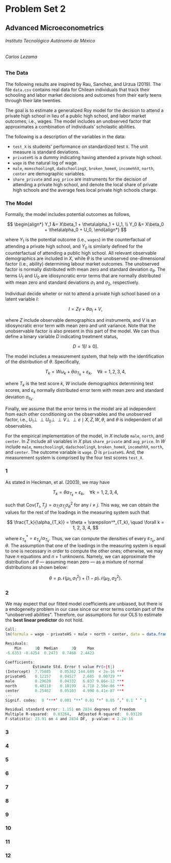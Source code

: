 # Problem Set 2

## Advanced Microeconometrics

###### Instituto Tecnológico Autónomo de México

###### Carlos Lezama

### The Data

The following results are inspired by Rau, Sanchez, and Urzua (2019). The file `data.csv` contains real data for Chilean individuals that track their schooling and labor market decisions and outcomes from their early teens through their late twenties.

The goal is to estimate a generalized Roy model for the decision to attend a private high school in lieu of a public high school, and labor market outcomes, i.e., wages. The model includes an unobserved factor that approximates a combination of individuals’ scholastic abilities.

The following is a description of the variables in the data:

- `test_X` is students' performance on standardized test `X`. The unit measure is standard deviations.
- `privateHS` is a dummy indicating having attended a private high school.
- `wage` is the natural log of wage.
- `male`, `momschoolingX`, `dadschoolingX`, `broken_homeX`, `incomehhX`, `north`, `center` are demographic variables.
- `share_private` and `avg_price` are instruments for the decision of attending a private high school, and denote the local share of private high schools and the average fees local private high schools charge.

### The Model

Formally, the model includes potential outcomes as follows,

$$
\begin{align*}
Y_1 &= X\beta_1 + \theta\alpha_1 + U_1, \\
Y_0 &= X\beta_0 + \theta\alpha_0 + U_0,
\end{align*}
$$

where $Y_1$ is the potential outcome (i.e., `wages`) in the counterfactual of attending a private high school, and $Y_0$ is similarly defined for the counterfactual of attending a public high school. All relevant observable demographics are included in $X$, while $\theta$ is the unobserved one-dimensional factor (i.e., ability) determining labour market outcomes. The unobserved factor is normally distributed with mean zero and standard deviation $\sigma_\theta$. The terms $U_1$ and $U_0$ are idiosyncratic error terms that are normally distributed with mean zero and standard deviations $\sigma_1$ and $\sigma_2$, respectively.

Individual decide wheter or not to attend a private high school based on a latent variable $I$:

$$
I = Z\gamma + \theta\alpha_I + V,
$$

where $Z$ include observable demographics and instruments, and $V$ is an idiosyncratic error term with mean zero and unit variance. Note that the unobservable factor is also present in this part of the model. We can thus define a binary variable $D$ indicating treatment status,

$$
D = 1[I \geq 0].
$$

The model includes a measurement system, that help with the identification of the distribution of $\theta$. Specifically,

$$
T_k = W\omega_k + \theta\alpha_{T_k} + \varepsilon_k, \quad \forall k = 1, 2, 3, 4,
$$

where $T_k$ is the test score $k$, $W$ include demographics determining test scores, and $\varepsilon_k$ normally distributed error term with mean zero and standard deviation $\sigma_{\varepsilon_k}$.

Finally, we assume that the error terms in the model are all independent from each other conditioning on the observables and the unobserved factor, i.e., $U_1 \perp\!\!\!\perp U_0 \perp\!\!\!\perp V \perp\!\!\!\perp \varepsilon \mid X, Z, W, \theta$, and $\theta$ is independent of all observables.

For the empirical implementation of the model, in $X$ include `male`, `north`, and `center`. In $Z$ include all variables in $X$ plus `share_private` and `avg_price`. In $W$ include `male`, `momschoolingX`, `dadschoolingX`, `broken_homeX`, `incomehhX`, `north`, and `center`. The outcome variable is `wage`. $D$ is `privateHS`. And, the measurement system is comprised by the four test scores `test_X`.

### 1

As stated in Heckman, et al. (2003), we may have

$$
T_k = \theta\alpha_{T_k} + \varepsilon_k, \quad \forall k = 1, 2, 3, 4,
$$

such that $\text{Cov}(T_i, T_j) = \alpha_{T_i}\alpha_{T_j}\sigma^2_\theta$ for any $i \neq j$. This way, we can obtain the values for the rest of the loadings in the measuring system such that

$$
\frac{T_k}{\alpha_{T_k}} = \theta + \varepsilon^*_{T_k}, \quad \forall k = 1, 2, 3, 4,
$$

where $\varepsilon^*_{T_k} = \varepsilon_{T_k} / \alpha_{T_k}$. Thus, we can compute the densities of every $\varepsilon_{T_k}$, and $\theta$. The assumption that one of the loadings in the measuring system is equal to one is necessary in order to compute the other ones; otherwise, we may have $n$ equations and $n + 1$ unknowns. Namely, we can approximate the distribution of $\theta$ — assuming mean zero — as a mixture of normal distributions as shown below:

$$
\theta = p\mathcal{N}(\mu_1, \sigma^2_1) + (1 - p)\mathcal{N}(\mu_2, \sigma^2_2).
$$

### 2

We may expect that our fitted model coefficients are unbiased, but there is a endogeneity problem in our case since our error terms contain part of the "unobserved abilities". Therefore, our assumptions for our OLS to estimate the **best linear predictor** do not hold.

```R
Call:
lm(formula = wage ~ privateHS + male + north + center, data = data.frame(data))

Residuals:
    Min      1Q  Median      3Q     Max 
-6.6353 -0.4254  0.2473  0.7468  2.4423 

Coefficients:
            Estimate Std. Error t value Pr(>|t|)    
(Intercept)  7.75885    0.05362 144.689  < 2e-16 ***
privateHS    0.12157    0.04527   2.685  0.00729 ** 
male         0.29620    0.04332   6.837 9.86e-12 ***
north        0.48118    0.10199   4.718 2.50e-06 ***
center       0.25462    0.05103   4.990 6.41e-07 ***
---
Signif. codes:  0 ‘***’ 0.001 ‘**’ 0.01 ‘*’ 0.05 ‘.’ 0.1 ‘ ’ 1

Residual standard error: 1.151 on 2834 degrees of freedom
Multiple R-squared:  0.03264,	Adjusted R-squared:  0.03128 
F-statistic: 23.91 on 4 and 2834 DF,  p-value: < 2.2e-16
```

### 3

### 4

### 5

### 6

### 7

### 8

### 9

### 10

### 11

### 12